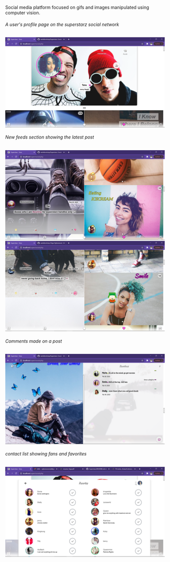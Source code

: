 Social media platform focused on gifs and images manipulated using computer vision.


<h6 style="font-weight:normal">A user's profile page on the superstarz social network</h6>
<img src="shots/Screenshot%20(1614).png" width=520 >




<h6 style="font-weight:normal">New feeds section showing the latest post</h6>
<img src="shots/Screenshot%20(1615).png" width=520 >
<img src="shots/Screenshot%20(1624).png" width=520 >


<h6 style="font-weight:normal">Comments made on a post</h6>
<img src="shots/Screenshot%20(1619).png" width=520 >




<h6 style="font-weight:normal"> contact list showing fans and favorites</h6>
<img src="shots/Screenshot%20(1622).png" width=520 >



